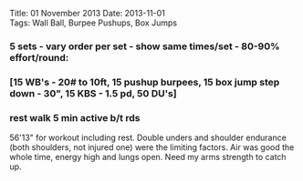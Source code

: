 Title: 01 November 2013
Date: 2013-11-01	
Tags: Wall Ball, Burpee Pushups, Box Jumps

### 5 sets - vary order per set - show same times/set - 80-90% effort/round:

### [15 WB's - 20# to 10ft, 15 pushup burpees, 15 box jump step down - 30", 15 KBS - 1.5 pd, 50 DU's]

### rest walk 5 min active b/t rds

56'13" for workout including rest.  Double unders and shoulder endurance (both shoulders, not injured one) were the limiting factors.  Air was good the whole time, energy high and lungs open. Need my arms strength to catch up.